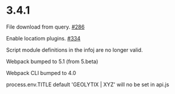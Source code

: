# 3.4.1

File download from query. [#286](https://github.com/GEOLYTIX/xyz/issues/286)

Enable locatiom plugins. [#334](https://github.com/GEOLYTIX/xyz/issues/334)

Script module definitions in the infoj are no longer valid.

Webpack bumped to 5.1 (from 5.beta)

Webpack CLI bumped to 4.0

process.env.TITLE default 'GEOLYTIX | XYZ' will no be set in api.js